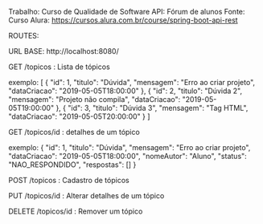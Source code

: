 Trabalho: Curso de Qualidade de Software
API: Fórum de alunos
Fonte: Curso Alura: https://cursos.alura.com.br/course/spring-boot-api-rest

ROUTES:

URL BASE: http://localhost:8080/

GET /topicos : Lista de tópicos

exemplo:
[
{
"id": 1,
"titulo": "Dúvida",
"mensagem": "Erro ao criar projeto",
"dataCriacao": "2019-05-05T18:00:00"
},
{
"id": 2,
"titulo": "Dúvida 2",
"mensagem": "Projeto não compila",
"dataCriacao": "2019-05-05T19:00:00"
},
{
"id": 3,
"titulo": "Dúvida 3",
"mensagem": "Tag HTML",
"dataCriacao": "2019-05-05T20:00:00"
}
]


GET /topicos/id : detalhes de um tópico

exemplo:
{
"id": 1,
"titulo": "Dúvida",
"mensagem": "Erro ao criar projeto",
"dataCriacao": "2019-05-05T18:00:00",
"nomeAutor": "Aluno",
"status": "NAO_RESPONDIDO",
"respostas": []
}


POST /topicos : Cadastro de tópicos

PUT /topicos/id : Alterar detalhes de um tópico

DELETE /topicos/id : Remover um tópico
